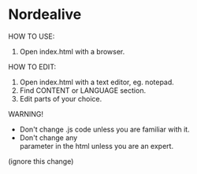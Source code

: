 Nordealive
==========

HOW TO USE:
1. Open index.html with a browser.

HOW TO EDIT:
1. Open index.html with a text editor, eg. notepad.
2. Find CONTENT or LANGUAGE section.
3. Edit parts of your choice.

WARNING!
- Don't change .js code unless you are familiar with it.
- Don't change any <section data-key-...="..."> parameter in the html unless you are an expert.

(ignore this change)

